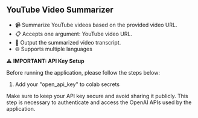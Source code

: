 ## YouTube Video Summarizer
- 📹 Summarize YouTube videos based on the provided video URL.
- 📋 Accepts one argument: YouTube video URL.
- 🎯 Output the summarized video transcript.
- 🌐 Supports multiple languages




⚠️ **IMPORTANT: API Key Setup**

Before running the application, please follow the steps below:

1. Add your "open_api_key" to colab secrets

Make sure to keep your API key secure and avoid sharing it publicly. This step is necessary to authenticate and access the OpenAI APIs used by the application.
